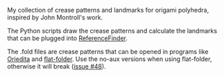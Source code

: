 My collection of crease patterns and landmarks for origami polyhedra, inspired by John Montroll's work.

The Python scripts draw the crease patterns and calculate the landmarks that can be plugged into [ReferenceFinder](https://mutsuntsai.github.io/reference-finder/).

The .fold files are crease patterns that can be opened in programs like [Oriedita](https://github.com/oriedita/oriedita) and [flat-folder](https://github.com/origamimagiro/flat-folder). Use the no-aux versions when using flat-folder, otherwise it will break ([issue #48](https://github.com/origamimagiro/flat-folder/issues/48)).
